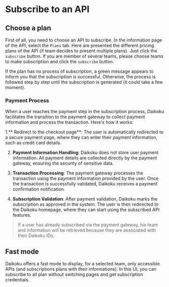 # Subscribe to an API

## Choose a plan
First of all, you need to choose an API to subscribe. In the information page of the API, select the `Plans` tab.
Here are presented the different pricing plans of the API (if team decides to present multiple plans).
Just click the `subscribe` button. If you are member of several teams, please choose teams to make subscription and click the `subscribe` button.

If the plan has no process of subscription, a green message appears to inform you that the subscription is successful.
Otherwise, the process is followed step by step until the subscription is generated (it could take a few moment).

### Payment Process

When a user reaches the payment step in the subscription process, Daikoku facilitates the transition to the payment gateway to collect payment information and process the transaction. Here's how it works:

  1.** Redirect to the checkout page**: The user is automatically redirected to a secure payment page, where they can enter their payment information, such as credit card details.

  2. **Payment Information Handling**: Daikoku does not store user payment information. All payment details are collected directly by the payment gateway, ensuring the security of sensitive data.

  3. **Transaction Processing**: The payment gateway processes the transaction using the payment information provided by the user. Once the transaction is successfully validated, Daikoku receives a payment confirmation notification.

  4. **Subscription Validation**: After payment validation, Daikoku marks the subscription as approved in the system. The user is then redirected to the Daikoku homepage, where they can start using the subscribed API features.

> If a user has already subscribed via the payment gateway, his team and information will be retrieved because they are associated with their Daikoku IDs.

## Fast mode
Daikoku offers a fast mode to display, for a selected team, only accessible APIs (and subscriptions plans with their informations). In this UI, you can subscribe to all plan without switching pages and get subscription credentials.
